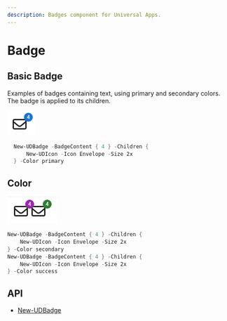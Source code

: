 ```yaml
---
description: Badges component for Universal Apps.
---
```


# Badge

## Basic Badge

Examples of badges containing text, using primary and secondary colors. The badge is applied to its children.

![](<../../../.gitbook/assets/image (41).png>)

```powershell
  New-UDBadge -BadgeContent { 4 } -Children {
      New-UDIcon -Icon Envelope -Size 2x
  } -Color primary
```

## Color&#x20;

![](<../../../.gitbook/assets/image (10) (1).png>)

```powershell
New-UDBadge -BadgeContent { 4 } -Children {
    New-UDIcon -Icon Envelope -Size 2x
} -Color secondary
New-UDBadge -BadgeContent { 4 } -Children {
    New-UDIcon -Icon Envelope -Size 2x
} -Color success
```

## API&#x20;

* [New-UDBadge](https://github.com/ironmansoftware/universal-docs/blob/master/cmdlets/New-UDBadge.txt)
